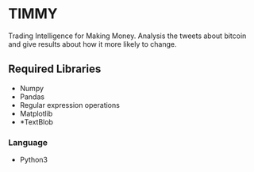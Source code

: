 # TIMMY

Trading Intelligence for Making Money. 
Analysis the tweets about bitcoin and give results about how it more likely to change.


## Required Libraries
*  Numpy
*  Pandas
*  Regular expression operations
*  Matplotlib
*  *TextBlob
  
  
### Language
*  Python3
